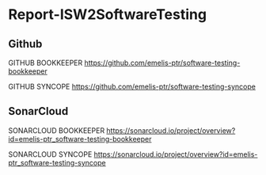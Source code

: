 # Report-ISW2SoftwareTesting

## Github
GITHUB BOOKKEEPER https://github.com/emelis-ptr/software-testing-bookkeeper

GITHUB SYNCOPE https://github.com/emelis-ptr/software-testing-syncope

## SonarCloud
SONARCLOUD BOOKKEEPER https://sonarcloud.io/project/overview?id=emelis-ptr_software-testing-bookkeeper

SONARCLOUD SYNCOPE https://sonarcloud.io/project/overview?id=emelis-ptr_software-testing-syncope
